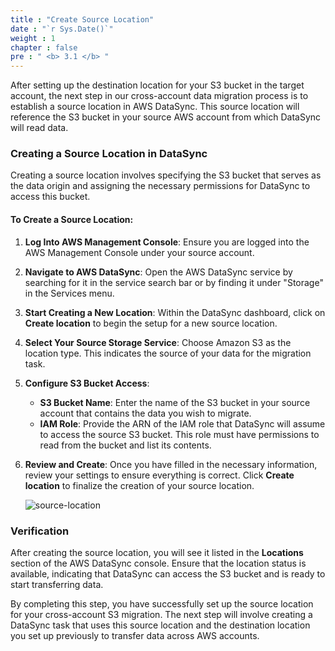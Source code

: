```yaml
---
title : "Create Source Location"
date : "`r Sys.Date()`"
weight : 1
chapter : false
pre : " <b> 3.1 </b> "
---
```


After setting up the destination location for your S3 bucket in the target account, the next step in our cross-account data migration process is to establish a source location in AWS DataSync. This source location will reference the S3 bucket in your source AWS account from which DataSync will read data.

### Creating a Source Location in DataSync

Creating a source location involves specifying the S3 bucket that serves as the data origin and assigning the necessary permissions for DataSync to access this bucket.

#### To Create a Source Location:

1. **Log Into AWS Management Console**: Ensure you are logged into the AWS Management Console under your source account.

2. **Navigate to AWS DataSync**: Open the AWS DataSync service by searching for it in the service search bar or by finding it under "Storage" in the Services menu.

3. **Start Creating a New Location**: Within the DataSync dashboard, click on **Create location** to begin the setup for a new source location.

4. **Select Your Source Storage Service**: Choose Amazon S3 as the location type. This indicates the source of your data for the migration task.

5. **Configure S3 Bucket Access**:
    - **S3 Bucket Name**: Enter the name of the S3 bucket in your source account that contains the data you wish to migrate.
    - **IAM Role**: Provide the ARN of the IAM role that DataSync will assume to access the source S3 bucket. This role must have permissions to read from the bucket and list its contents.

6. **Review and Create**: Once you have filled in the necessary information, review your settings to ensure everything is correct. Click **Create location** to finalize the creation of your source location.

   ![source-location](/images/1-Introduce/source-location.jpg?featherlight=false&width=90pc)

### Verification

After creating the source location, you will see it listed in the **Locations** section of the AWS DataSync console. Ensure that the location status is available, indicating that DataSync can access the S3 bucket and is ready to start transferring data.

By completing this step, you have successfully set up the source location for your cross-account S3 migration. The next step will involve creating a DataSync task that uses this source location and the destination location you set up previously to transfer data across AWS accounts.
